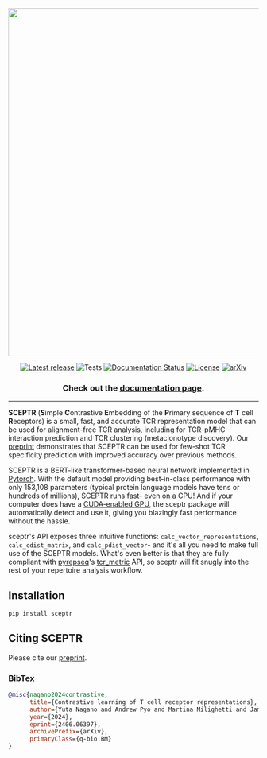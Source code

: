 <div align="center">

<img src="https://raw.githubusercontent.com/yutanagano/sceptr/main/sceptr.svg" width=700>

[![Latest release](https://img.shields.io/pypi/v/sceptr)](https://pypi.org/p/sceptr)
![Tests](https://github.com/yutanagano/sceptr/actions/workflows/tests.yaml/badge.svg)
[![Documentation Status](https://readthedocs.org/projects/sceptr/badge/?version=latest)](https://sceptr.readthedocs.io)
[![License](https://img.shields.io/badge/license-MIT-blue)](https://github.com/yutanagano/sceptr?tab=MIT-1-ov-file#readme)
[![arXiv](https://img.shields.io/badge/arXiv-arXiv:2406.06397-pink)](https://arxiv.org/abs/2406.06397v1)

### Check out the [documentation page](https://sceptr.readthedocs.io).

</div>

---

**SCEPTR** (**S**imple **C**ontrastive **E**mbedding of the **P**rimary sequence of **T** cell **R**eceptors) is a small, fast, and accurate TCR representation model that can be used for alignment-free TCR  analysis, including for TCR-pMHC interaction prediction and TCR clustering (metaclonotype discovery).
Our [preprint](https://arxiv.org/abs/2406.06397) demonstrates that SCEPTR can be used for few-shot TCR specificity prediction with improved accuracy over previous methods.

SCEPTR is a BERT-like transformer-based neural network implemented in [Pytorch](https://pytorch.org).
With the default model providing best-in-class performance with only 153,108 parameters (typical protein language models have tens or hundreds of millions), SCEPTR runs fast- even on a CPU!
And if your computer does have a [CUDA-enabled GPU](https://en.wikipedia.org/wiki/CUDA), the sceptr package will automatically detect and use it, giving you blazingly fast performance without the hassle.

sceptr's API exposes three intuitive functions: `calc_vector_representations`, `calc_cdist_matrix`, and `calc_pdist_vector`- and it's all you need to make full use of the SCEPTR models.
What's even better is that they are fully compliant with [pyrepseq](https://pyrepseq.readthedocs.io)'s [tcr_metric](https://pyrepseq.readthedocs.io/en/latest/api.html#pyrepseq.metric.tcr_metric.TcrMetric) API, so sceptr will fit snugly into the rest of your repertoire analysis workflow.

## Installation

```bash
pip install sceptr
```

## Citing SCEPTR
Please cite our [preprint](https://arxiv.org/abs/2406.06397).

### BibTex
```bibtex
@misc{nagano2024contrastive,
      title={Contrastive learning of T cell receptor representations}, 
      author={Yuta Nagano and Andrew Pyo and Martina Milighetti and James Henderson and John Shawe-Taylor and Benny Chain and Andreas Tiffeau-Mayer},
      year={2024},
      eprint={2406.06397},
      archivePrefix={arXiv},
      primaryClass={q-bio.BM}
}
```
